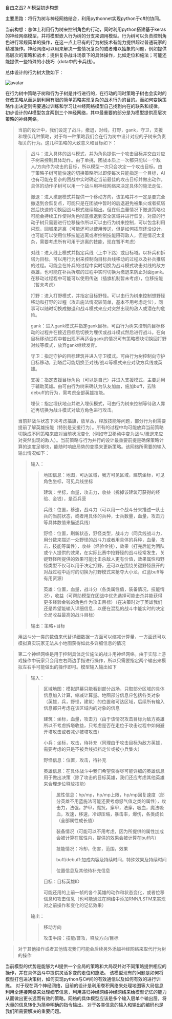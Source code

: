 自由之战2 AI模型初步构想

主要思路：将行为树与神经网络结合，利用pythonnet实现python于c#的协同。

当前构想：总体上利用行为树来控制角色的行动，同时利用python搭建基于keras的神经网络模型，并将模型嵌入行为树的分支来调用模型。行为树可以负责控制角色进行常规简单的操作，在这一点上已有的行为树技术有能力提供超过普通玩家的精准操作。神经网络可以用来解决一些情况复杂的或者难以抽象的问题，例如提供高层次的策略和战术；提供复杂战斗场景下的具体操作，比如走位和施法；可能还能提供一些特殊的小技巧（dota中的卡兵线）。

总体设计的行为树大致如下：

![avatar](https://github.com/sky4star/zy2go/blob/master/image/tree1.PNG?raw=true)

在行为树中策略子树和行为子树是并行进行的，在行动的同时策略子树也会实时的修改策略从而达到利用有限的简单策略实现复杂的战术行为的目的。而如何变换策略作出决定则需要通过训练和学习让神经网络模型自己找到内在的联系和规律。
初步设计的AI模型包含两到三个神经网络，其中最重要的部分是为模型提供高层次策略的神经网络。
>当前的设计中，我们设定了战斗，撤退，对线，打野，gank，守卫，支援和埋伏几种策略，对于每一种策略我们会在行为树中设计对应的子树来负责相关的行为。这几种策略的大致意义和目标如下：
>>战斗：进入具体的战斗模式，并为角色提供一个攻击目标并交由对应子树来控制具体动作。由于单挑，团战本质上一次都只能以一个敌人/方向作为攻击的目标，所以模型一次只会决定一个攻击目标。由于策略子树可能快速的切换策略所以即便每次只能指定一个目标，AI也有可能在复杂的团战中实时确定当前最佳的攻击目标并做出动作。具体的动作子树可以用一个战斗用神经网络来决定具体的施法走位。
>>
>>撤退：进入撤退模式并提供一个移动方向，该策略并不一定是要完全撤退到会恢复点，可能只是在团战中暂时的后退避免被集火或者抗塔然后快速的切换回战斗模式继续输出。但在低血量情况下撤退策略也可能会持续工作使得角色彻底撤退到安全区域并进行恢复。对应的行动子树只需要进行位移操作所以可以由行为树来控制，可以包含利用闪现，回城来逃离（可能还可以使用传送，但是如何插旗还没设计，也可能可以使用位移技能逃离或者控制技能阻碍敌人，但是情况太复杂，需要考虑所有可用于逃离的技能，现在暂不考虑）
>>
>>对线：进入线上模式并指定兵线（上中下路）或目标塔。以补兵和拆塔为目标，可以用行为树来控制向目标兵线移动的过程以及补兵推塔的过程。可能会在补兵的过程中实时切换为战斗模式攻击对线的敌方英雄，也可能在补兵拆塔的过程中实时切换为撤退来防止对面gank。在移动过程程中可能可以使用传送（插旗机制暂未考虑），位移技能（暂未考虑）
>>
>>打野：进入打野模式，并指定目标野怪。可以由行为树来控制想野怪移动和打野的过程（攻击施法情况较简单，基本不用考虑走位），同事可以随时切换成撤退和战斗模式来应对突然出现的敌人或潜在的危险。
>>
>>gank：进入gank模式并指定gank目标，可由行为树来控制向目标移动的过程并在接近目标后切换为埋伏或战斗模式然后进行战斗。在向目标移动过程中若出现不再适合gank的情况可有策略模块切换回打野对线等模式，放弃gank继续发育。
>>
>>守卫：指定守护的目标建筑并进入守卫模式。可由行为树控制向守护目标移动，到塔后可能切换至对线/战斗等模式来应对敌方兵线或英雄。
>>
>>支援：指定支援目标角色（可以是自己）并进入支援模式，主要适用于辅助英雄。由可由行为树来确认为队友加血，施加buff，去除debuff的行为，需考虑全部英雄技能。
>>
>>埋伏：指定埋伏地点并进入埋伏模式，可由行为树来控制等待敌人靠近再切换为战斗模式对敌方角色进行攻击。
>>
>当前非战斗状态下未考虑插旗，放草丛，释放技能等问题，部分行为树需要提前了解英雄技能（特别是支援行为）。所有的过程中均可能放弃当前策略切换成不同策略来应对当前状况变化（例如守卫移动中变为战斗/撤退来应对突然出现的敌人）。当前策略与行为并行的设计最重要前提是确保策略计算的速度足够快，能随时响应局势的变换来更新策略。该网络所需要的输入输出情况如下：
>>输入：
>>>地图信息：地图，可达区域，我方可见区域，建筑坐标，可见角色坐标，可见兵线坐标
>>>
>>>建筑：坐标，血量，攻击力，收益（拆掉该建筑可获得的经验、金钱），是否兵营
>>>
>>>兵线：位置，移速，战斗力（可以用一个战斗分来描述一队士兵的当前状态，或者用具体的兵种，士兵数量，血量，攻击力等具体数值来描述兵线）
>>>
>>>野怪：位置，刷新状态，野怪类型，战斗力（同兵线战斗力，用分数来描述一处野怪的战斗力或者用具体的兵种，血量，攻击，技能等属性），收益（经验金钱），效果（打完后能为团队或个人提供的效果，在实际比赛中抢野怪的战斗经常发生，关键野怪所提供的效果可能比击杀敌人更有价值，效果属性和野怪类型不仅可以用于决定打野，还可以在围绕关键野怪展开的对战过程中适时的切换为打野模式来抢夺大小龙，红蓝buff等有用资源）
>>>
>>>英雄：位置，血量，战斗分（各类属性值，装备情况，技能情况），收益（可帮助模型在团战中优先选择可能击杀并能获得更多经验金钱的角色作为攻击目标）（在决策时对于英雄我们还是希望能输入详细信息，以便在混乱的战斗中能实时的决定全局收益最高的战斗目标）
>>>
>>输出：策略+目标
>>
>用战斗分一类的数值来代替详细数据一方面可以缩减计算量，一方面还可以模拟真实玩家无法从小地图获得如此多详细信息的情况
>

>第二个神经网络是用于控制具体走位施法的战斗用神经网络。由于实际上游戏操作中玩家只会用左右两边手指进行操作，所以只需要指定两个输出来模拟左右手可能做出的操作即可。模型输入输出如下
>>输入：
>>>区域地图：模拟屏幕只能看到部分战场，只取部分区域的具体信息加入计算，缩减计算量。地图部分信息应包括各类对象（英雄，兵，野怪，建筑）的位置和可达区域，后续所有输入信息都只考虑在该区域内的对象的信息
>>>
>>>建筑：坐标，血量，攻击力（由于该情况攻击目标为敌方英雄所以不考虑拆塔收益，只考虑是否在走位于攻击过程中如何避开塔攻击或者减少被塔攻击）
>>>
>>>小兵：坐标，攻击，待补充（同理由于攻击目标为敌方英雄，需要考虑的只是不被兵线抵挡走位或被小兵集火）
>>>
>>>野怪信息：位置，攻击，待补充
>>>
>>>英雄信息：在具体战斗中我们希望获得尽可能详细的英雄信息用于做出决策（除了攻击的目标英雄，我们还应考虑其他英雄来合理走位释放技能）
>>>>属性信息：hp/mp，hp/mp上限，hp/mp回复速度（部分英雄不用蓝施法可能还要考虑怒气值之类的属性），攻击力，法强，护甲，魔抗，穿甲，法穿，吸血，魔法吸血，攻速，移速，冷却压缩，暴击率，爆伤，各类成长（全部属性成长值）
>>>>
>>>>装备情况（可能可以不用考虑，因为所提供的属性加成会被计算在属性内，提供的效果会被计算在buff内）
>>>>
>>>>技能情况：冷却，伤害，范围，效果
>>>>
>>>>buff/debuff:加成内容及持续时间，特殊效果及持续时间
>>>>
>>>>位置信息及其他待补充信息
>>>>
>>>目标：目标英雄ID
>>>
>>>可能还用的上前一帧的各个英雄的动作和状态变化，或者位移信息和攻击信息（也可能通过在网络中添加RNN/LSTM来实现对之前操作和变化的记忆效果）
>>>
>>输出：
>>>移动方向
>>>
>>>攻击手段：技能/普攻，释放方向/目标
>>>
>>
>

>对于其他操作或者其他情况我们可能会后续另外添加神经网络来取代行为树的操作
>

当前模型的优势是能够为AI提供一个全局的策略和大局观并对不同策略提供相应的操作，并在具体战斗中提供灵活多变的走位和施法。
该模型现有的问题是如何将模型打包进决策树，如何实现python与C#间的有效通信以及如何有效的进行训练。
对于现在两个神经网络，目前的设计是利用卷积网络来处理地图等大局信息利用全连接网络来处理细节信息，利用递归神经网络神经网络来给模型记忆的能力从而做出更长远而有效的策略。网络的具体模型应该是多个输入层单个输出层，将大量的信息转化为简单明确的指令输出。
对于各类信息的输入和输出的编码也是我们所需要解决的重要问题。